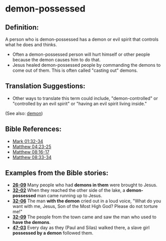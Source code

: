 # demon-possessed #

## Definition: ##

A person who is demon-possessed has a demon or evil spirit that controls what he does and thinks.

 * Often a demon-possessed person will hurt himself or other people because the demon causes him to do that.
 * Jesus healed demon-possessed people by commanding the demons to come out of them. This is often called "casting out" demons.

## Translation Suggestions: ##

 * Other ways to translate this term could include, "demon-controlled" or "controlled by an evil spirit" or "having an evil spirit living inside."

(See also: [demon](../kt/demon.md))

## Bible References: ##

* [Mark 01:32-34](https://door43.org/en/bible/notes/mrk/01/32)
* [Matthew 04:23-25](https://door43.org/en/bible/notes/mat/04/23)
* [Matthew 08:16-17](https://door43.org/en/bible/notes/mat/08/16)
* [Matthew 08:33-34](https://door43.org/en/bible/notes/mat/08/33)

## Examples from the Bible stories: ##

 * __[26-09](https://door43.org/en/obs/notes/frames/26-09)__ Many people who had __demons in them__  were brought to Jesus.
 * __[32-02](https://door43.org/en/obs/notes/frames/32-02)__ When they reached the other side of the lake, a __demon-possessed__  man came running up to Jesus.
 * __[32-06](https://door43.org/en/obs/notes/frames/32-06)__ The man __with the demon__  cried out in a loud voice, "What do you want with me, Jesus, Son of the Most High God? Please do not torture me!"
 * __[32-09](https://door43.org/en/obs/notes/frames/32-09)__ The people from the town came and saw the man who used to __have the demons__.
 * __[47-03](https://door43.org/en/obs/notes/frames/47-03)__ Every day as they (Paul and Silas) walked there, a slave girl __possessed by a demon__ followed them. 



